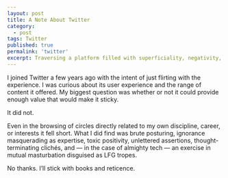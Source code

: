 ```yaml
---
layout: post
title: A Note About Twitter
category:
  - post
tags: Twitter
published: true
permalink: 'twitter'
excerpt: Traversing a platform filled with superficiality, negativity, and code-bros engaged in self-masturbatory back-patting.
---
```


<article>
<p>I joined Twitter a few years ago with the intent of just flirting with the experience. I was curious about its user experience and the range of content it offered. My biggest question was whether or not it could provide enough value that would make it sticky.</p>

<p>It did not.</p>

<p>Even in the browsing of circles directly related to my own discipline, career, or interests it fell short. What I did find was brute posturing, ignorance masquerading as expertise, toxic positivity, unlettered assertions, thought-terminating clichés, and — in the case of almighty tech — an exercise in mutual masturbation disguised as LFG tropes.</p> 

<p>No thanks. I’ll stick with books and reticence.</p>
</article>